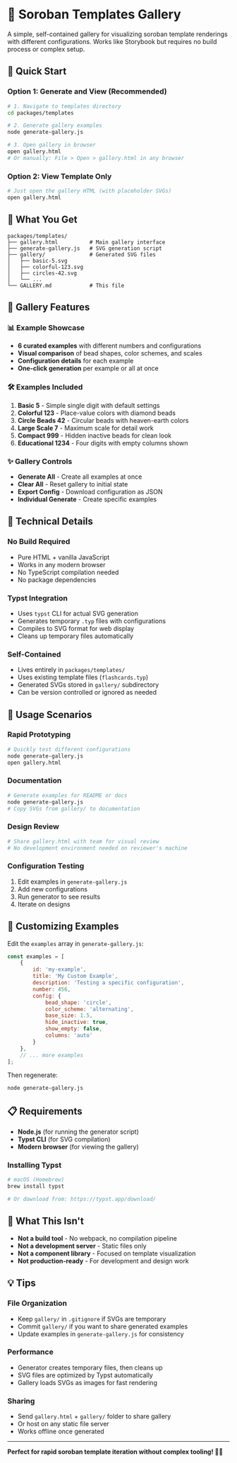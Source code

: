 # 🧮 Soroban Templates Gallery

A simple, self-contained gallery for visualizing soroban template renderings with different configurations. Works like Storybook but requires no build process or complex setup.

## 🚀 Quick Start

### Option 1: Generate and View (Recommended)

```bash
# 1. Navigate to templates directory
cd packages/templates

# 2. Generate gallery examples
node generate-gallery.js

# 3. Open gallery in browser
open gallery.html
# Or manually: File > Open > gallery.html in any browser
```

### Option 2: View Template Only

```bash
# Just open the gallery HTML (with placeholder SVGs)
open gallery.html
```

## 📁 What You Get

```
packages/templates/
├── gallery.html          # Main gallery interface
├── generate-gallery.js   # SVG generation script
├── gallery/              # Generated SVG files
│   ├── basic-5.svg
│   ├── colorful-123.svg
│   ├── circles-42.svg
│   └── ...
└── GALLERY.md            # This file
```

## 🎨 Gallery Features

### 📊 **Example Showcase**
- **6 curated examples** with different numbers and configurations
- **Visual comparison** of bead shapes, color schemes, and scales
- **Configuration details** for each example
- **One-click generation** per example or all at once

### 🛠️ **Examples Included**
1. **Basic 5** - Simple single digit with default settings
2. **Colorful 123** - Place-value colors with diamond beads
3. **Circle Beads 42** - Circular beads with heaven-earth colors
4. **Large Scale 7** - Maximum scale for detail work
5. **Compact 999** - Hidden inactive beads for clean look
6. **Educational 1234** - Four digits with empty columns shown

### ✨ **Gallery Controls**
- **Generate All** - Create all examples at once
- **Clear All** - Reset gallery to initial state
- **Export Config** - Download configuration as JSON
- **Individual Generate** - Create specific examples

## 🔧 Technical Details

### **No Build Required**
- Pure HTML + vanilla JavaScript
- Works in any modern browser
- No TypeScript compilation needed
- No package dependencies

### **Typst Integration**
- Uses `typst` CLI for actual SVG generation
- Generates temporary `.typ` files with configurations
- Compiles to SVG format for web display
- Cleans up temporary files automatically

### **Self-Contained**
- Lives entirely in `packages/templates/`
- Uses existing template files (`flashcards.typ`)
- Generated SVGs stored in `gallery/` subdirectory
- Can be version controlled or ignored as needed

## 🎯 Usage Scenarios

### **Rapid Prototyping**
```bash
# Quickly test different configurations
node generate-gallery.js
open gallery.html
```

### **Documentation**
```bash
# Generate examples for README or docs
node generate-gallery.js
# Copy SVGs from gallery/ to documentation
```

### **Design Review**
```bash
# Share gallery.html with team for visual review
# No development environment needed on reviewer's machine
```

### **Configuration Testing**
1. Edit examples in `generate-gallery.js`
2. Add new configurations
3. Run generator to see results
4. Iterate on designs

## 🔄 Customizing Examples

Edit the `examples` array in `generate-gallery.js`:

```javascript
const examples = [
    {
        id: 'my-example',
        title: 'My Custom Example',
        description: 'Testing a specific configuration',
        number: 456,
        config: {
            bead_shape: 'circle',
            color_scheme: 'alternating',
            base_size: 1.5,
            hide_inactive: true,
            show_empty: false,
            columns: 'auto'
        }
    },
    // ... more examples
];
```

Then regenerate:
```bash
node generate-gallery.js
```

## 📋 Requirements

- **Node.js** (for running the generator script)
- **Typst CLI** (for SVG compilation)
- **Modern browser** (for viewing the gallery)

### Installing Typst

```bash
# macOS (Homebrew)
brew install typst

# Or download from: https://typst.app/download/
```

## 🚫 What This Isn't

- **Not a build tool** - No webpack, no compilation pipeline
- **Not a development server** - Static files only
- **Not a component library** - Focused on template visualization
- **Not production-ready** - For development and design work

## 💡 Tips

### **File Organization**
- Keep `gallery/` in `.gitignore` if SVGs are temporary
- Commit `gallery/` if you want to share generated examples
- Update examples in `generate-gallery.js` for consistency

### **Performance**
- Generator creates temporary files, then cleans up
- SVG files are optimized by Typst automatically
- Gallery loads SVGs as images for fast rendering

### **Sharing**
- Send `gallery.html` + `gallery/` folder to share gallery
- Or host on any static file server
- Works offline once generated

---

**Perfect for rapid soroban template iteration without complex tooling! 🧮✨**